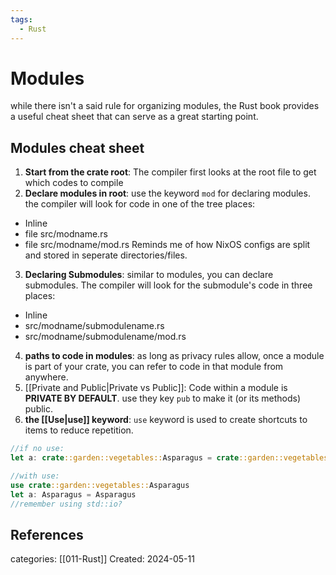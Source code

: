 ```yaml
---
tags:
  - Rust
---
```

# Modules
while there isn't a said rule for organizing modules, the Rust book provides a useful cheat sheet that can serve as a great starting point.
## Modules cheat sheet
1) **Start from the crate root**: The compiler first looks at the root file to get which codes to compile
2) **Declare modules in root**: use the keyword ```mod``` for declaring modules. the compiler will look for code in one of the tree places:
- Inline 
- file src/modname.rs
- file src/modname/mod.rs
Reminds me of how NixOS configs are split and stored in seperate directories/files.
3) **Declaring Submodules**: similar to modules, you can declare submodules. The compiler will look for the submodule's code in three places:
- Inline
- src/modname/submodulename.rs
- src/modname/submodulename/mod.rs
4) **paths to code in modules**: as long as privacy rules allow, once a module is part of your crate, you can refer to code in that module from anywhere.
5) [[Private and Public|Private vs Public]]: Code within a module is **PRIVATE BY DEFAULT**. use they key ```pub``` to make it (or its methods) public. 
6) **the [[Use|use]] keyword**: ```use``` keyword is used to create shortcuts to items to reduce repetition.
```rust
//if no use:
let a: crate::garden::vegetables::Asparagus = crate::garden::vegetables::Asparagus;

//with use:
use crate::garden::vegetables::Asparagus
let a: Asparagus = Asparagus
//remember using std::io?
```

## References

categories: [[011-Rust]]
Created: 2024-05-11